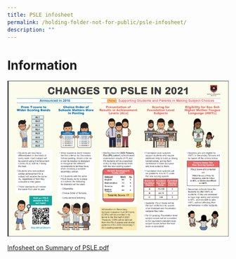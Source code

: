 ```yaml
---
title: PSLE infosheet
permalink: /holding-folder-not-for-public/psle-infosheet/
description: ""
---
```

Information
==============

![](/images/PSLE%202021.png)

[Infosheet on Summary of PSLE.pdf](/files/Infosheet%20on%20Summary%20of%20PSLE%20Announcement.pdf)